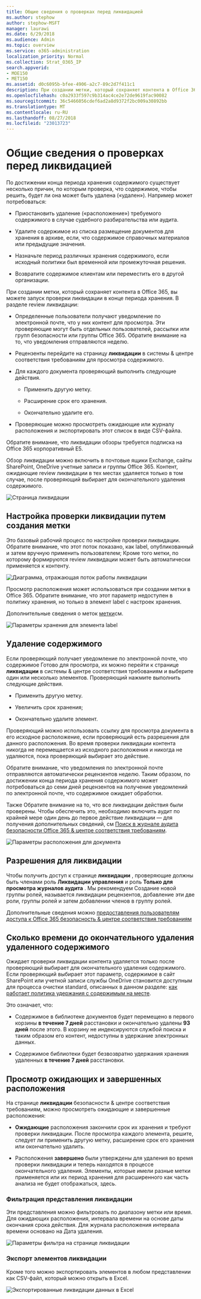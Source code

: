 ```yaml
---
title: Общие сведения о проверках перед ликвидацией
ms.author: stephow
author: stephow-MSFT
manager: laurawi
ms.date: 6/29/2018
ms.audience: Admin
ms.topic: overview
ms.service: o365-administration
localization_priority: Normal
ms.collection: Strat_O365_IP
search.appverid:
- MOE150
- MET150
ms.assetid: d0c6095b-bfee-4906-a2c7-89c2d7f411c1
description: При создании метки, который сохраняет контента в Office 365, вы можете запуск проверки ликвидации в конце периода хранения.
ms.openlocfilehash: c0a2933f597c9b314ac4ce2e72de9619fac90082
ms.sourcegitcommit: 36c5466056cdef6ad2a8d9372f2bc009a30892bb
ms.translationtype: MT
ms.contentlocale: ru-RU
ms.lasthandoff: 08/27/2018
ms.locfileid: "23013723"
---
```

# <a name="overview-of-disposition-reviews"></a>Общие сведения о проверках перед ликвидацией

По достижении конца периода хранения содержимого существует несколько причин, по которым проверка, что содержимое, чтобы решить, будет ли она может быть удалена («удален»). Например может потребоваться:
  
- Приостановить удаление («расположение») требуемого содержимого в случае судебного разбирательства или аудита.
    
- Удалите содержимое из списка размещение документов для хранения в архиве, если, что содержимое справочных материалов или предыдущие значения.
    
- Назначьте период различных хранения содержимого, если исходный политики был временной или промежуточная решения.
    
- Возвратите содержимое клиентам или переместить его в другой организации.
    
При создании метки, который сохраняет контента в Office 365, вы можете запуск проверки ликвидации в конце периода хранения. В разделе review ликвидации:
  
- Определенные пользователи получают уведомление по электронной почте, что у них контент для просмотра. Эти проверяющие могут быть отдельных пользователей, рассылки или групп безопасности или группы Office 365. Обратите внимание на то, что уведомления отправляются неделю.
    
- Рецензенты перейдите на страницу **ликвидации** в системы &amp; центре соответствия требованиям для просмотра содержимого. 
    
- Для каждого документа проверяющий выполнить следующие действия.
    
  - Применить другую метку.
    
  - Расширение срок его хранения.
    
  - Окончательно удалите его.
    
- Проверяющие можно просмотреть ожидающие или журналу расположения и экспортировать этот список в виде CSV-файла.
    
Обратите внимание, что ликвидации обзоры требуется подписка на Office 365 корпоративный E5.
  
Обзор ликвидации можно включить в почтовые ящики Exchange, сайты SharePoint, OneDrive учетные записи и группы Office 365. Контент, ожидающие review ликвидации в тех местах удаляется только в том случае, после проверяющий выбирает для окончательного удаления содержимого.
  
![Страница ликвидации](media/b7436fb2-1f35-4146-8ca2-32c9d10f7e09.png)
  
## <a name="setting-up-the-disposition-review-by-creating-a-label"></a>Настройка проверки ликвидации путем создания метки

Это базовый рабочий процесс по настройке проверки ликвидации. Обратите внимание, что этот поток показано, как label, опубликованный и затем вручную применить пользователем; Кроме того метки, по которому формируются review ликвидации может быть автоматически применяется к контенту.
  
![Диаграмма, отражающая поток работы ликвидации](media/5fb3f33a-cb53-468c-becc-6dda0ec52778.png)
  
Просмотр расположения может использоваться при создании метки в Office 365. Обратите внимание, что этот параметр недоступен в политику хранения, но только в элемент label с настроек хранения.
  
Дополнительные сведения о меток [метки](labels.md)см.
  
![Параметры хранения для элемента label](media/a16dd202-8862-40ac-80ff-6fee974de5da.png)
  
## <a name="disposing-content"></a>Удаление содержимого

Если проверяющий получает уведомление по электронной почте, что содержимое Готово для просмотра, их можно перейти к странице **ликвидации** в системы &amp; центре соответствия требованиям и выберите один или несколько элементов. Проверяющий нажмите выполнить следующие действия. 
  
- Применить другую метку.
    
- Увеличить срок хранения;
    
- Окончательно удалите элемент.
    
Проверяющий можно использовать ссылку для просмотра документа в его исходное расположение, если проверяющий есть разрешения для данного расположения. Во время проверки ликвидации контента никогда не перемещается из исходного расположения и никогда не удаляются, пока проверяющий выбирает это действие.
  
Обратите внимание, что уведомления по электронной почте отправляются автоматически рецензентов неделю. Таким образом, по достижении конца периода хранения содержимого может потребоваться до семи дней рецензентов на получение уведомлений по электронной почте, что содержимое ожидает обработки.
  
Также Обратите внимание на то, что все ликвидации действия были проверены. Чтобы обеспечить это, необходимо включить аудит по крайней мере один день до первое действие ликвидации — для получения дополнительных сведений, см [Поиск в журнале аудита безопасности Office 365 &amp; центре соответствия требованиям](search-the-audit-log-in-security-and-compliance.md). 
  
![Параметры расположения для документа](media/771630fd-a9b0-47cf-983b-fe85eb4cdafd.png)
  
## <a name="permissions-for-disposition"></a>Разрешения для ликвидации

Чтобы получить доступ к странице **ликвидации** , проверяющие должны быть членами роль **Ликвидации управления** и роль **Только для просмотра журналов аудита** . Мы рекомендуем Создание новой группы ролей, называется ликвидации рецензентов, добавление эти две роли, группы ролей и затем добавлении членов в группу ролей. 
  
Дополнительные сведения можно [предоставления пользователям доступа к Office 365 безопасность &amp; центре соответствия требованиям](grant-access-to-the-security-and-compliance-center.md)
  
## <a name="how-long-until-disposed-content-is-permanently-deleted"></a>Сколько времени до окончательного удаления удаленного содержимого

Ожидает проверки ликвидации контента удаляется только после проверяющий выбирает для окончательного удаления содержимого. Если проверяющий выбирает этот параметр, содержимое в сайт SharePoint или учетной записи службы OneDrive становится доступным для процесса очистки standard, описанных в данном разделе: [как работает политика удержания с содержимым на месте](retention-policies.md#how-a-retention-policy-works-with-content-in-place).
  
Это означает, что:
  
- Содержимое в библиотеке документов будет перемещено в первого корзины **в течение 7 дней** расстановки и окончательно удалены **93 дней** после этого. В корзину не индексируются службой поиска и таким образом его контент, недоступны в удержание электронных данных. 
    
- Содержимое библиотеки будет безвозвратно удержания хранения удаленных **в течение 7 дней** расстановки. 
    
## <a name="view-pending-and-completed-dispositions"></a>Просмотр ожидающих и завершенных расположения

На странице **ликвидации** безопасности &amp; центре соответствия требованиям, можно просмотреть ожидающие и завершенные расположения: 
  
- **Ожидающие** расположения закончили срок их хранения и требуют проверки ликвидации. После просмотра каждого элемента, решите, следует ли применить другую метку, расширение срок его хранения или окончательно удалить. 
    
- Расположения **завершено** были утверждены для удаления во время проверки ликвидации и теперь находятся в процессе окончательного удаления. Элементы, которые имели разные метки применяется или их период хранения для расширенного как часть анализа не будет отображаться, здесь. 
    
### <a name="filter-the-disposition-views"></a>Фильтрация представления ликвидации

Эти представления можно фильтровать по диапазону метки или время. Для ожидающих расположения, интервала времени на основе даты окончания срока действия. Для журнала расположения интервала времени основано на Дата удаления.
  
![Параметры фильтра на странице ликвидации](media/8682a9f5-a77d-45ae-b902-8418a3ebbea1.png)
  
### <a name="export-the-disposition-items"></a>Экспорт элементов ликвидации

Кроме того можно экспортировать элементов в любом представлении как CSV-файл, который можно открыть в Excel.
  
![Экспортированные ликвидации данных в Excel](media/08e3bc09-b132-47b4-a051-a590b697e725.png)
  

